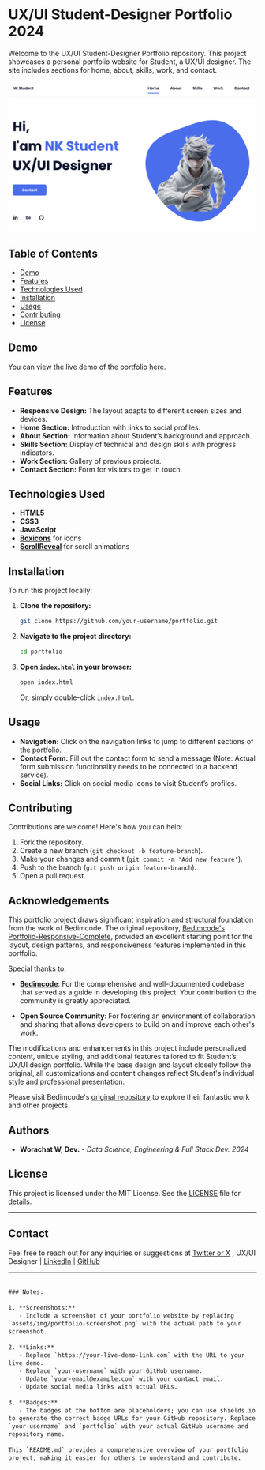 # UX/UI Student-Designer Portfolio 2024

Welcome to the UX/UI Student-Designer Portfolio repository. This project showcases a personal portfolio website for Student, a UX/UI designer. The site includes sections for home, about, skills, work, and contact.

![Portfolio Screenshot](assets/img/portfolio-screenshot.png)

## Table of Contents

- [Demo](#demo)
- [Features](#features)
- [Technologies Used](#technologies-used)
- [Installation](#installation)
- [Usage](#usage)
- [Contributing](#contributing)
- [License](#license)

## Demo

You can view the live demo of the portfolio [here](https://my-student-portfolio.tiiny.site/index.html).

## Features

- **Responsive Design:** The layout adapts to different screen sizes and devices.
- **Home Section:** Introduction with links to social profiles.
- **About Section:** Information about Student’s background and approach.
- **Skills Section:** Display of technical and design skills with progress indicators.
- **Work Section:** Gallery of previous projects.
- **Contact Section:** Form for visitors to get in touch.

## Technologies Used

- **HTML5**
- **CSS3**
- **JavaScript**
- **[Boxicons](https://boxicons.com/)** for icons
- **[ScrollReveal](https://scrollrevealjs.org/)** for scroll animations

## Installation

To run this project locally:

1. **Clone the repository:**
   ```bash
   git clone https://github.com/your-username/portfolio.git
   ```
   
2. **Navigate to the project directory:**
   ```bash
   cd portfolio
   ```

3. **Open `index.html` in your browser:**
   ```bash
   open index.html
   ```
   Or, simply double-click `index.html`.

## Usage

- **Navigation:** Click on the navigation links to jump to different sections of the portfolio.
- **Contact Form:** Fill out the contact form to send a message (Note: Actual form submission functionality needs to be connected to a backend service).
- **Social Links:** Click on social media icons to visit Student’s profiles.

## Contributing

Contributions are welcome! Here's how you can help:

1. Fork the repository.
2. Create a new branch (`git checkout -b feature-branch`).
3. Make your changes and commit (`git commit -m 'Add new feature'`).
4. Push to the branch (`git push origin feature-branch`).
5. Open a pull request.

## Acknowledgements

This portfolio project draws significant inspiration and structural foundation from the work of Bedimcode. The original repository, [Bedimcode's Portfolio-Responsive-Complete](https://github.com/bedimcode/portfolio-responsive-complete), provided an excellent starting point for the layout, design patterns, and responsiveness features implemented in this portfolio.

Special thanks to:

- **[Bedimcode](https://github.com/bedimcode)**: For the comprehensive and well-documented codebase that served as a guide in developing this project. Your contribution to the community is greatly appreciated.

- **Open Source Community**: For fostering an environment of collaboration and sharing that allows developers to build on and improve each other's work.

The modifications and enhancements in this project include personalized content, unique styling, and additional features tailored to fit Student’s UX/UI design portfolio. While the base design and layout closely follow the original, all customizations and content changes reflect Student's individual style and professional presentation.

Please visit Bedimcode's [original repository](https://github.com/bedimcode/portfolio-responsive-complete) to explore their fantastic work and other projects.

## Authors

- **Worachat W, Dev.** - *Data Science, Engineering & Full Stack Dev. 2024*

## License

This project is licensed under the MIT License. See the [LICENSE](LICENSE) file for details.

---

## Contact
Feel free to reach out for any inquiries or suggestions at [Twitter or X](https://x.com/drcha_tea) , UX/UI Designer | [LinkedIn](https://www.linkedin.com/in/brainwaves-your-ai-playground-9082922ba) | [GitHub](https://github.com/worachat-dev)

---

```

### Notes:

1. **Screenshots:**
   - Include a screenshot of your portfolio website by replacing `assets/img/portfolio-screenshot.png` with the actual path to your screenshot.

2. **Links:**
   - Replace `https://your-live-demo-link.com` with the URL to your live demo.
   - Replace `your-username` with your GitHub username.
   - Update `your-email@example.com` with your contact email.
   - Update social media links with actual URLs.

3. **Badges:**
   - The badges at the bottom are placeholders; you can use shields.io to generate the correct badge URLs for your GitHub repository. Replace `your-username` and `portfolio` with your actual GitHub username and repository name.

This `README.md` provides a comprehensive overview of your portfolio project, making it easier for others to understand and contribute.




